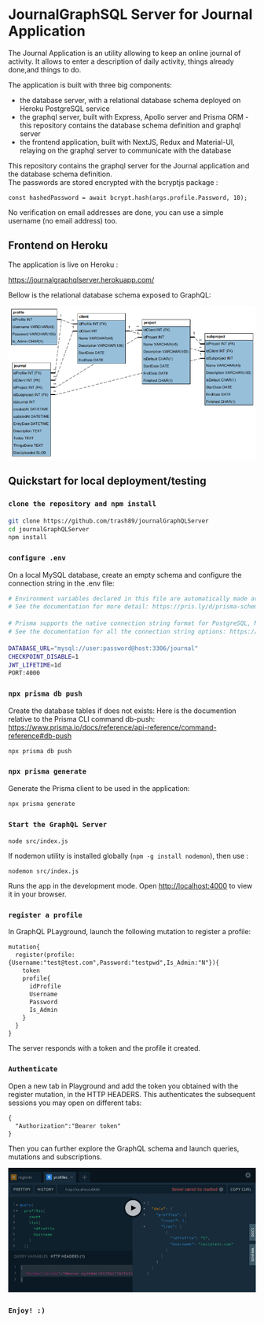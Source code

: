 # JournalGraphSQL Server for Journal Application

The Journal Application is an utility allowing to keep an online journal of activity. It allows to enter a description of daily activity, things already done,and things to do.

The application is built with three big components:

- the database server, with a relational database schema deployed on Heroku PostgreSQL service
- the graphql server, built with Express, Apollo server and Prisma ORM - this repository contains the database schema definition and graphql server
- the frontend application, built with NextJS, Redux and Material-UI, relaying on the graphql server to communicate with the database

This repository contains the graphql server for the Journal application and the database schema definition.\
The passwords are stored encrypted with the bcryptjs package :

```
const hashedPassword = await bcrypt.hash(args.profile.Password, 10);
```

No verification on email addresses are done, you can use a simple username (no email address) too.

## Frontend on Heroku

The application is live on Heroku :

https://journalgraphqlserver.herokuapp.com/

Bellow is the relational database schema exposed to GraphQL:

![Database Schema ](./ERDiagramJournal.png)

## Quickstart for local deployment/testing

### `clone the repository and npm install`

```bash
git clone https://github.com/trash89/journalGraphQLServer
cd journalGraphQLServer
npm install
```

### `configure .env`

On a local MySQL database, create an empty schema and configure the connection string in the .env file:

```bash .env
# Environment variables declared in this file are automatically made available to Prisma.
# See the documentation for more detail: https://pris.ly/d/prisma-schema#accessing-environment-variables-from-the-schema

# Prisma supports the native connection string format for PostgreSQL, MySQL, SQLite, SQL Server, MongoDB and CockroachDB (Preview).
# See the documentation for all the connection string options: https://pris.ly/d/connection-strings

DATABASE_URL="mysql://user:password@host:3306/journal"
CHECKPOINT_DISABLE=1
JWT_LIFETIME=1d
PORT:4000
```

### `npx prisma db push`

Create the database tables if does not exists:
Here is the documention relative to the Prisma CLI command db-push: https://www.prisma.io/docs/reference/api-reference/command-reference#db-push

```bash
npx prisma db push
```

### `npx prisma generate`

Generate the Prisma client to be used in the application:

```bash
npx prisma generate
```

### `Start the GraphQL Server`

```
node src/index.js
```

If nodemon utility is installed globally (`npm -g install nodemon`), then use :

```
nodemon src/index.js
```

Runs the app in the development mode.
Open [http://localhost:4000](http://localhost:4000) to view it in your browser.

### `register a profile`

In GraphQL PLayground, launch the following mutation to register a profile:

```
mutation{
  register(profile:{Username:"test@test.com",Password:"testpwd",Is_Admin:"N"}){
    token
    profile{
      idProfile
      Username
      Password
      Is_Admin
    }
  }
}
```

The server responds with a token and the profile it created.

### `Authenticate`

Open a new tab in Playground and add the token you obtained with the register mutation, in the HTTP HEADERS. This authenticates the subsequent sessions you may open on different tabs:

```
{
  "Authorization":"Bearer token"
}
```

Then you can further explore the GraphQL schema and launch queries, mutations and subscriptions.

![Query](./QueryWithAuthorization.png)

### `Enjoy! :)`
